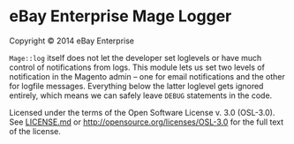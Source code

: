 # eBay Enterprise Mage Logger

Copyright © 2014 eBay Enterprise

`Mage::log` itself does not let the developer set loglevels or have much control of notifications from logs. This module lets us set two levels of notification in the Magento admin – one for email notifications and the other for logfile messages. Everything below the latter loglevel gets ignored entirely, which means we can safely leave `DEBUG` statements in the code.

Licensed under the terms of the Open Software License v. 3.0 (OSL-3.0). See [LICENSE.md](LICENSE.md) or http://opensource.org/licenses/OSL-3.0 for the full text of the license.
